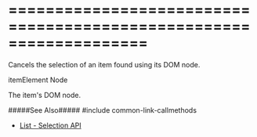 ===================================================================
===================================================================

<!--shortDescription-->
Cancels the selection of an item found using its DOM node.
<!--/shortDescription-->

<!--paramName1-->itemElement<!--/paramName1-->
<!--paramType1-->Node<!--/paramType1-->
<!--paramDescription1-->
The item's DOM node.
<!--/paramDescription1-->

<!--fullDescription-->
#####See Also#####
#include common-link-callmethods
- [List - Selection API](/Documentation/Guide/Widgets/List/Selection/#API)
<!--/fullDescription-->